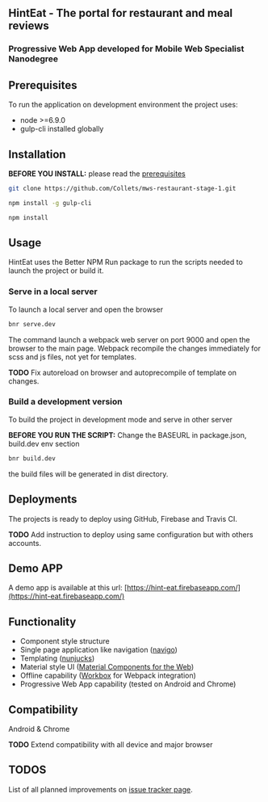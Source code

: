 ## HintEat - The portal for restaurant and meal reviews
### Progressive Web App developed for Mobile Web Specialist Nanodegree

## Prerequisites

To run the application on development environment the project uses:
* node >=6.9.0
* gulp-cli installed globally

## Installation

**BEFORE YOU INSTALL:** please read the [prerequisites](#prerequisites)

```bash
git clone https://github.com/Collets/mws-restaurant-stage-1.git
```

```bash
npm install -g gulp-cli

npm install
```

## Usage

HintEat uses the Better NPM Run package to run the scripts needed to launch the project or build it.

### Serve in a local server

To launch a local server and open the browser
```bash
bnr serve.dev
```

The command launch a webpack web server on port 9000 and open the browser to the main page.
Webpack recompile the changes immediately for scss and js files, not yet for templates.

**TODO** Fix autoreload on browser and autoprecompile of template on changes.

### Build a development version

To build the project in development mode and serve in other server

**BEFORE YOU RUN THE SCRIPT:** Change the BASEURL in package.json, build.dev env section

```bash
bnr build.dev
```

the build files will be generated in dist directory.

## Deployments

The projects is ready to deploy using GitHub, Firebase and Travis CI.

**TODO** Add instruction to deploy using same configuration but with others accounts.

## Demo APP

A demo app is available at this url: [https://hint-eat.firebaseapp.com/](https://hint-eat.firebaseapp.com/)

## Functionality

* Component style structure
* Single page application like navigation ([navigo](https://github.com/krasimir/navigo))
* Templating ([nunjucks](https://mozilla.github.io/nunjucks/))
* Material style UI ([Material Components for the Web](https://material.io/components/web/))
* Offline capability ([Workbox](https://developers.google.com/web/tools/workbox/) for Webpack integration)
* Progressive Web App capability (tested on Android and Chrome)

## Compatibility

Android & Chrome

**TODO** Extend compatibility with all device and major browser

## TODOS

List of all planned improvements on [issue tracker page](https://github.com/Collets/mws-restaurant-stage-1/issues/18).
